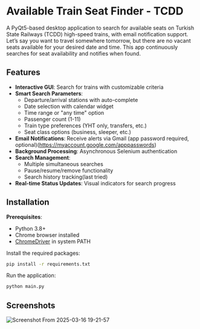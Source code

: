 
# Available Train Seat Finder - TCDD

A PyQt5-based desktop application to search for available seats on Turkish State Railways (TCDD) high-speed trains, with email notification support. Let’s say you want to travel somewhere tomorrow, but there are no vacant seats available for your desired date and time. This app continuously searches for seat availability and notifies when found.

## Features
- **Interactive GUI**: Search for trains with customizable criteria
- **Smart Search Parameters**:
  - Departure/arrival stations with auto-complete
  - Date selection with calendar widget
  - Time range or "any time" option
  - Passenger count (1-11)
  - Train type preferences (YHT only, transfers, etc.)
  - Seat class options (business, sleeper, etc.)
- **Email Notifications**: Receive alerts via Gmail (app password required, optional)(https://myaccount.google.com/apppasswords)
- **Background Processing**: Asynchronous Selenium authentication
- **Search Management**:
  - Multiple simultaneous searches
  - Pause/resume/remove functionality
  - Search history tracking(last tried)
- **Real-time Status Updates**: Visual indicators for search progress


## Installation
**Prerequisites**:
   - Python 3.8+
   - Chrome browser installed
   - [ChromeDriver](https://chromedriver.chromium.org/) in system PATH

Install the required packages:

```bash
pip install -r requirements.txt
```

Run the application:

```bash
python main.py
```

## Screenshots

![Screenshot From 2025-03-16 19-21-57](https://github.com/user-attachments/assets/e5cc4fc7-d822-4972-be92-62c6be4aa5f3)
